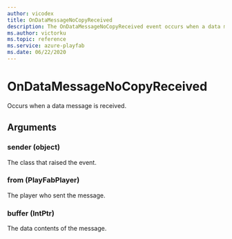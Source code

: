 ```yaml
---
author: vicodex
title: OnDataMessageNoCopyReceived
description: The OnDataMessageNoCopyReceived event occurs when a data message is received.
ms.author: victorku
ms.topic: reference
ms.service: azure-playfab
ms.date: 06/22/2020
---
```


# OnDataMessageNoCopyReceived

Occurs when a data message is received.

## Arguments

### sender (object)

The class that raised the event.

### from (PlayFabPlayer)

The player who sent the message.

### buffer (IntPtr)

The data contents of the message.
